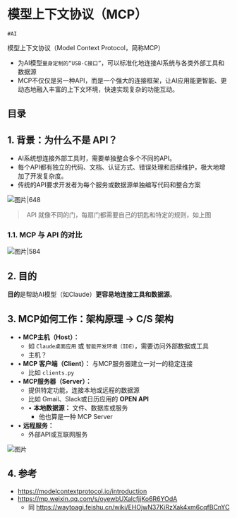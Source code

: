 
# 模型上下文协议（MCP）


`#AI` 

模型上下文协议（Model Context Protocol，简称MCP）
- 为AI模型`量身定制的“USB-C接口”`，可以标准化地连接AI系统与各类外部工具和数据源
- MCP不仅仅是另一种API，而是一个强大的连接框架，让AI应用能更智能、更动态地融入丰富的上下文环境，快速实现复杂的功能互动。


## 目录
<!-- toc -->
 ## 1. 背景：为什么不是 API？ 

- AI系统想连接外部工具时，需要单独整合多个不同的API。
- 每个API都有独立的代码、文档、认证方式、错误处理和后续维护，极大地增加了开发复杂度。
- 传统的API要求开发者为每个服务或数据源单独编写代码和整合方案

![图片|648](https://832-1310531898.cos.ap-beijing.myqcloud.com/999.%20Obsidian@832/files/20250326094129695.png)

>   API 就像不同的门，每扇门都需要自己的钥匙和特定的规则，如上图

### 1.1. MCP 与 API 的对比

![图片|584](https://832-1310531898.cos.ap-beijing.myqcloud.com/999.%20Obsidian@832/files/20250327062227557.png)

## 2. 目的

**目的**是帮助AI模型（如Claude）**更容易地连接工具和数据源**。

## 3. MCP如何工作：架构原理 → C/S 架构

- • **MCP主机（Host）：** 
	- 如 `Claude桌面应用` 或 `智能开发环境（IDE）`，需要访问外部数据或工具
	- 主机？
- • **MCP 客户端（Client）：** 与MCP服务器建立一对一的稳定连接
	- 比如 `clients.py`
- • **MCP服务器（Server）：** 
	- 提供特定功能，连接本地或远程的数据源
	- 比如 Gmail、Slack或日历应用的 **OPEN API**
	- • **本地数据源：** 文件、数据库或服务
		- 他也算是一种 MCP Server
- • **远程服务：** 
	- 外部API或互联网服务

![图片](https://832-1310531898.cos.ap-beijing.myqcloud.com/999.%20Obsidian@832/files/20250327063008383.png)

## 4. 参考

- https://modelcontextprotocol.io/introduction
- https://mp.weixin.qq.com/s/oyewbUXalcfjjKo6R6YOdA
	- 同 https://waytoagi.feishu.cn/wiki/EHOjwN37KiRzXak4xm6cqfBCnYC